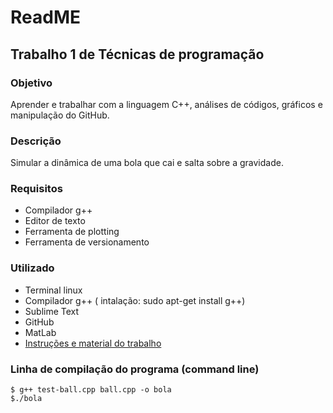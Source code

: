 <h1>ReadME</h1>

<h2>Trabalho 1 de Técnicas de programação</h2>

<h3>Objetivo</h3>
 <p>
 Aprender e trabalhar com a linguagem C++, análises de códigos, gráficos e manipulação do GitHub.
 </p>
 
<h3>Descrição</h3>
<p>
Simular a dinâmica de uma bola que cai e salta sobre a gravidade.
</p>
<h3>Requisitos</h3>

 * Compilador g++
 * Editor de texto
 * Ferramenta de plotting
 * Ferramenta de versionamento
 
 <h3>Utilizado</h3>
 
 * Terminal linux
 * Compilador g++ ( intalação: sudo apt-get install g++)
 * Sublime Text
 * GitHub
 * MatLab
 * [Instruções e material do trabalho](http://www.robots.ox.ac.uk/~victor/teaching/labs/b16/)
 
 
<h3>Linha de compilação do programa (command line)</h3>

```
$ g++ test-ball.cpp ball.cpp -o bola                                                   
$./bola

```

 
